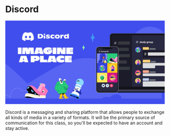 # Discord

![Discord Logo](image-1.png)

Discord is a messaging and sharing platform that allows people to exchange all kinds of media in a variety of formats. It will be the primary source of communication for this class, so you'll be expected to have an account and stay active. 